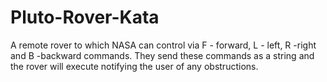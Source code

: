 # Pluto-Rover-Kata
A remote rover to which NASA can control via F - forward, L - left, R -right and B -backward commands. They send these commands as a string and the rover will execute notifying the user of any obstructions.
